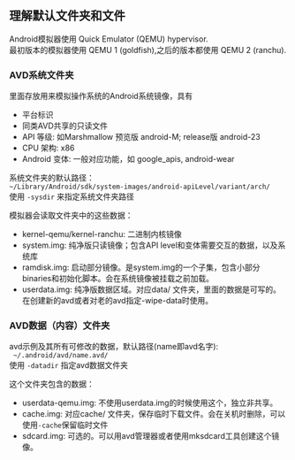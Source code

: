 ## 理解默认文件夹和文件  
Android模拟器使用 Quick Emulator (QEMU) hypervisor.   
最初版本的模拟器使用 QEMU 1 (goldfish),之后的版本都使用 QEMU 2 (ranchu).  

### AVD系统文件夹  
里面存放用来模拟操作系统的Android系统镜像，具有  
- 平台标识  
- 同类AVD共享的只读文件  
 - API 等级: 如Marshmallow 预览版 android-M; release版 android-23  
 - CPU 架构: x86  
 - Android 变体: 一般对应功能，如 google_apis, android-wear  

系统文件夹的默认路径：   
`~/Library/Android/sdk/system-images/android-apiLevel/variant/arch/`  
使用 `-sysdir` 来指定系统文件夹路径    

模拟器会读取文件夹中的这些数据：    
- kernel-qemu/kernel-ranchu: 二进制内核镜像  
- system.img: 纯净版只读镜像；包含API level和变体需要交互的数据，以及系统库
- ramdisk.img: 启动部分镜像。是system.img的一个子集，包含小部分binaries和初始化脚本。会在系统镜像被挂载之前加载。
- userdata.img: 纯净版数据区域。对应data/ 文件夹，里面的数据是可写的。在创建新的avd或者对老的avd指定-wipe-data时使用。

### AVD数据（内容）文件夹
avd示例及其所有可修改的数据，默认路径(name即avd名字):  
` ~/.android/avd/name.avd/`  
使用 `-datadir` 指定avd数据文件夹

这个文件夹包含的数据：
- userdata-qemu.img: 不使用userdata.img的时候使用这个，独立非共享。
- cache.img: 对应cache/ 文件夹，保存临时下载文件。会在关机时删除，可以使用`-cache`保留临时文件
- sdcard.img: 可选的。可以用avd管理器或者使用mksdcard工具创建这个镜像。  
